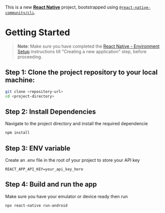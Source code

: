 This is a new [**React Native**](https://reactnative.dev) project, bootstrapped using [`@react-native-community/cli`](https://github.com/react-native-community/cli).

# Getting Started

>**Note**: Make sure you have completed the [React Native - Environment Setup](https://reactnative.dev/docs/environment-setup) instructions till "Creating a new application" step, before proceeding.

## Step 1: Clone the project repository to your local machine:


```bash
git clone <repository-url>
cd <project-directory>

```

## Step 2: Install Dependencies

Navigate to the project directory and install the required dependencie


```bash
npm install

```


## Step 3: ENV variable

Create an .env file in the root of your project to store your API key

```plaintext
REACT_APP_API_KEY=your_api_key_here
```

## Step 4: Build and run the app

Make sure you have your emulator or device ready then run

```bash
npx react-native run-android
```
